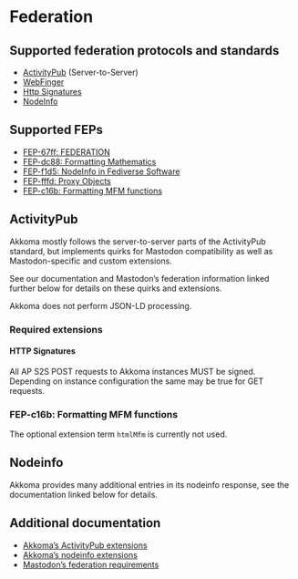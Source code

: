 # Federation

## Supported federation protocols and standards

- [ActivityPub](https://www.w3.org/TR/activitypub/) (Server-to-Server)
- [WebFinger](https://webfinger.net/)
- [Http Signatures](https://datatracker.ietf.org/doc/html/draft-cavage-http-signatures)
- [NodeInfo](https://nodeinfo.diaspora.software/)

## Supported FEPs

- [FEP-67ff: FEDERATION](https://codeberg.org/fediverse/fep/src/branch/main/fep/67ff/fep-67ff.md)
- [FEP-dc88: Formatting Mathematics](https://codeberg.org/fediverse/fep/src/branch/main/fep/dc88/fep-dc88.md)
- [FEP-f1d5: NodeInfo in Fediverse Software](https://codeberg.org/fediverse/fep/src/branch/main/fep/f1d5/fep-f1d5.md)
- [FEP-fffd: Proxy Objects](https://codeberg.org/fediverse/fep/src/branch/main/fep/fffd/fep-fffd.md)
- [FEP-c16b: Formatting MFM functions](https://codeberg.org/fediverse/fep/src/branch/main/fep/c16b/fep-c16b.md)

## ActivityPub

Akkoma mostly follows the server-to-server parts of the ActivityPub standard,
but implements quirks for Mastodon compatibility as well as Mastodon-specific
and custom extensions.

See our documentation and Mastodon’s federation information
linked further below for details on these quirks and extensions.

Akkoma does not perform JSON-LD processing.

### Required extensions

#### HTTP Signatures
All AP S2S POST requests to Akkoma instances MUST be signed.
Depending on instance configuration the same may be true for GET requests.

### FEP-c16b: Formatting MFM functions

The optional extension term `htmlMfm` is currently not used.

## Nodeinfo

Akkoma provides many additional entries in its nodeinfo response,
see the documentation linked below for details.

## Additional documentation

- [Akkoma’s ActivityPub extensions](https://docs.akkoma.dev/develop/development/ap_extensions/)
- [Akkoma’s nodeinfo extensions](https://docs.akkoma.dev/develop/development/nodeinfo_extensions/)
- [Mastodon’s federation requirements](https://github.com/mastodon/mastodon/blob/main/FEDERATION.md)
